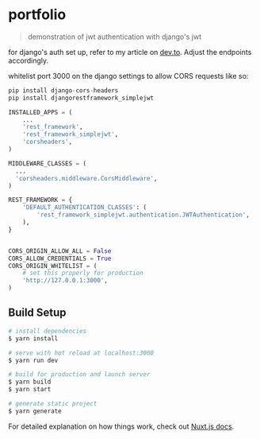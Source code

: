 # portfolio

> demonstration of jwt authentication with django's jwt

for django's auth set up, refer to my article on [dev.to](https://dev.to/lewiskori/user-registration-and-authorization-on-a-django-api-with-djoser-and-json-web-tokens-4kc7).
Adjust the endpoints accordingly.

whitelist port 3000 on the django settings to allow CORS requests like so:

```python
pip install django-cors-headers
pip install djangorestframework_simplejwt

INSTALLED_APPS = (
    ...
    'rest_framework',
    'rest_framework_simplejwt',
    'corsheaders',
)

MIDDLEWARE_CLASSES = (
  ...
  'corsheaders.middleware.CorsMiddleware',
)

REST_FRAMEWORK = {
    'DEFAULT_AUTHENTICATION_CLASSES': (
        'rest_framework_simplejwt.authentication.JWTAuthentication',
    ),
}


```

``` python

CORS_ORIGIN_ALLOW_ALL = False
CORS_ALLOW_CREDENTIALS = True
CORS_ORIGIN_WHITELIST = (
    # set this properly for production
    'http://127.0.0.1:3000',
)

```

## Build Setup

``` bash
# install dependencies
$ yarn install

# serve with hot reload at localhost:3000
$ yarn run dev

# build for production and launch server
$ yarn build
$ yarn start

# generate static project
$ yarn generate
```

For detailed explanation on how things work, check out [Nuxt.js docs](https://nuxtjs.org).
